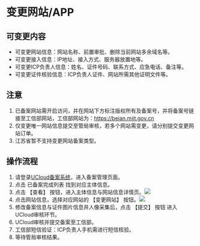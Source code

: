 # 变更网站/APP

## 可变更内容

- 可变更网站信息：网站名称、前置审批、删除当前网站多余域名等。
- 可变更接入信息：IP地址、接入方式、服务器放置地等。
- 可变更ICP负责人信息：姓名、证件号码、联系方式、应急电话、备注等。
- 可变更证件核验信息：ICP负责人证件、网站所需其他证明文件等。

## 注意

1. 已备案网站需开启访问，并在网站下方标注版权所有及备案号，并将备案号链接至工信部网站，工信部网站为：https://beian.miit.gov.cn
2. 仅变更唯一网站信息提交至管局审核，若多个网站需变更，请分别提交变更网站订单。
3. 江苏省暂不支持变更网站备案类型。

## 操作流程

1. 请登录[UCloud备案系统](https://console.ucloud.cn/icp/)，进入备案管理页面。
2. 点击 已备案完成列表 找到对应主体信息。
3. 点击 【查看】 按钮，进入主体信息与网站信息详情页。![](https://www-s.ucloud.cn/2022/09/20fa94a3119c0dd96290c85b1096b81a_1664421708403.png)
4. 点击网站信息，选择对应网站的 【变更网站】 按钮。![](https://www-s.ucloud.cn/2022/09/db0403aac7facb326eadbfee28689ded_1664422233445.png)
5. 修改备案信息与证件图片信息并人像采集后，点击 【提交】 按钮 进入UCloud审核环节。
6. UCloud审核并提交备案至工信部。
7. 工信部短信验证：ICP负责人手机需进行短信核验。
8. 等待管局审核结果。
